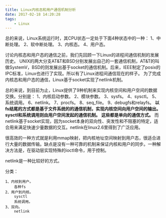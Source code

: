 ```yaml
---
title: Linux内核态和用户通信机制分析
date: 2017-02-18 14:20:28
tags:
	- Linux
---
```




总的来说，Linux系统运行时，其CPU状态一定处于下面4种状态中的一种：
1、中断处理。
2、软中断处理。
3、内核态。
4、用户态。

讨论内核态和用户态的通信之前，我们先回顾一下Linux的进程间通信机制的发展历史。
UNIX的两大分支AT&T和BSD分别发展出自己的一套通信机制，AT&T的叫做SystemV，BSD的则发展出基于socket的通信机制。后来，IEEE制定了posix的IPC标准，Linux也进行了实现。所以有了Linux进程间通信现在的样子。
为了完成内核态和用户态的通信，Linux基于socket实现了netlink机制。

总的来说，到目前为止，Linux提供了9种机制来实现内核空间和用户空间的数据交换。分别是：
1、内核启动参数。
2、模块参数。
3、sysfs。
4、sysctl。
5、系统调用。
6、netlink。
7、procfs。
8、seq_file。
9、debugfs和relayfs。
**以fs结尾的方式都是基于文件系统的的通信机制，实现内核空间向用户空间的输出。**
**sysctl和系统调用则由用户空间发起的通信机制。**
**这些都是单向的通信方式。**
而netlink基于socket实现，因为socket本身的双向性、突发性和不阻塞的特定，适合用来满足快速少量数据的交互。netlink在linux2.6里得到了广泛应用。

很高效的一种方式就是利用mmap映射，把内核地址空间映射到用户态，很适合进行大量的数据传输。缺点是没有一种可靠的机制来保证内核和用户的同步。一种解决方法是，在驱动层实现特殊的ioctl命令，用于控制。

netlink是一种比较好的方式。



分类：

```
1、内核到用户。
	各种fs
2、用户到内核。
	sysctl
	系统调用。
3、双向。
	netlink
```

